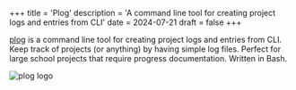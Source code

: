 +++
title = 'Plog'
description = 'A command line tool for creating project logs and entries from CLI'
date = 2024-07-21
draft = false
+++

[plog](https://github.com/jrgn9/plog) is a command line tool for creating project logs and entries from CLI. Keep track of projects (or anything) by having simple log files. Perfect for large school projects that require progress documentation. Written in Bash.

![plog logo](./images/plog.png)
